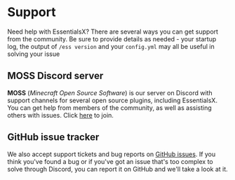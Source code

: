 # Support

Need help with EssentialsX? There are several ways you can get support from the community. Be sure to provide details as needed - your startup log, the output of `/ess version` and your `config.yml` may all be useful in solving your issue

## MOSS Discord server

**MOSS** (*Minecraft Open Source Software*) is our server on Discord with support channels for several open source plugins, including EssentialsX. You can get help from members of the community, as well as assisting others with issues. Click [here](https://discord.gg/casfFyh) to join.

<!-- You can visit the MOSS website [here](https://thisisnottheminecraftosswebsite.com). -->

## GitHub issue tracker

We also accept support tickets and bug reports on [GitHub issues](https://github.com/EssentialsX/Essentials/issues). If you think you've found a bug or if you've got an issue that's too complex to solve through Discord, you can report it on GitHub and we'll take a look at it.

